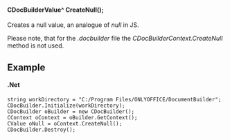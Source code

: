 #### CDocBuilderValue^ CreateNull();

Creates a null value, an analogue of *null* in JS.

Please note, that for the *.docbuilder* file the *CDocBuilderContext.CreateNull* method is not used.

## Example

#### .Net

```
string workDirectory = "C:/Program Files/ONLYOFFICE/DocumentBuilder";
CDocBuilder.Initialize(workDirectory);
CDocBuilder oBuilder = new CDocBuilder();
CContext oContext = oBuilder.GetContext();
CValue oNull = oContext.CreateNull();
CDocBuilder.Destroy();
```
